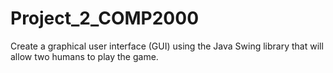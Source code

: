 # Project_2_COMP2000
Create a graphical user interface (GUI) using the Java Swing library that will allow two humans to play the game.
